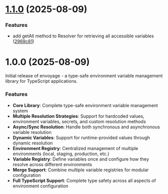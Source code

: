 # [1.1.0](https://github.com/QuentinJanuel/envoyage/compare/v1.0.0...v1.1.0) (2025-08-09)


### Features

* add getAll method to Resolver for retrieving all accessible variables ([2969c81](https://github.com/QuentinJanuel/envoyage/commit/2969c816cde496c53626e5fdce6571b8955649a3))

# 1.0.0 (2025-08-09)

Initial release of envoyage - a type-safe environment variable management library for TypeScript applications.

### Features

* **Core Library**: Complete type-safe environment variable management system
* **Multiple Resolution Strategies**: Support for hardcoded values, environment variables, secrets, and custom resolution methods
* **Async/Sync Resolution**: Handle both synchronous and asynchronous variable resolution
* **Dynamic Variables**: Support for runtime-provided values through dynamic resolution
* **Environment Registry**: Centralized management of multiple environments (local, staging, production, etc.)
* **Variable Registry**: Define variables once and configure how they resolve across different environments
* **Merge Support**: Combine multiple variable registries for modular configuration
* **Full TypeScript Support**: Complete type safety across all aspects of environment configuration
